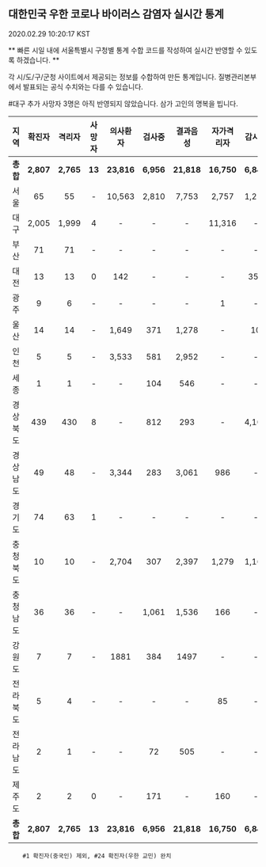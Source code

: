 
## 대한민국 우한 코로나 바이러스 감염자 실시간 통계
2020.02.29 10:20:17 KST

** 빠른 시일 내에 서울특별시 구청별 통계 수합 코드를 작성하여 실시간 반영할 수 있도록 하겠습니다. **

각 시/도/구/군청 사이트에서 제공되는 정보를 수합하여 만든 통계입니다.
질병관리본부에서 발표되는 공식 수치와는 다를 수 있습니다.

#대구 추가 사망자 3명은 아직 반영되지 않았습니다. 삼가 고인의 명복을 빕니다.
        
|  지역  | 확진자 |  격리자  |  사망자  |  의사환자  |  검사중  |  결과음성  |  자가격리자  |  감시중  |  감시해제  |  완치  |
|:------:|:------:|:--------:|:--------:|:----------:|:--------:|:----------------:|:------------:|:--------:|:----------:|:--:|
|**총합**|**2,807**|**2,765**|**13**|**23,816**|**6,956**|**21,818**|**16,750**|**6,840**|**3,153**|**28**|
|서울|65|55|-|10,563|2,810|7,753|2,757|1,211|1,127|10|
|대구|2,005|1,999|4 |-|-|-|11,316|-|-|2 |
|부산|71|71|-|-|-|-|-|-|-|-|
|대전|13|13|0|142|-|-|-|353|1703|-|
|광주|9|6|-|-|-|-|1|-|-|2|
|울산|14|14|-|1,649|371|1,278|-|10|18|-|
|인천|5|5|-|3,533|581|2,952|-|-|-|-|
|세종|1|1|-|-|104|546|-|-|-|-|
|경상북도|439|430|8|-|812|293|-|4,106|178|1|
|경상남도|49|48|-|3,344|283|3,061|986|-|-|1|
|경기도|74|63|1|-|-|-|-|-|-|10|
|충청북도|10|10|-|2,704|307|2,397|1,279|1,160|119|-|
|충청남도|36|36|-|-|1,061|1,536|166|-|-|-|
|강원도|7|7|-|1881|384|1497|-|-|-|-|
|전라북도|5|4|-|-|-|-|85|-|-|1|
|전라남도|2|1|-|-|72|505|-|-|1|1|
|제주도|2|2|0|-|171|-|160|-|7|-|
|**총합**|**2,807**|**2,765**|**13**|**23,816**|**6,956**|**21,818**|**16,750**|**6,840**|**3,153**|**28**|

        

        #1 확진자(중국인) 제외, #24 확진자(우한 교민) 완치
        